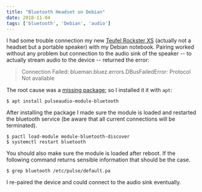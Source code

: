 ```yaml
---
title: "Bluetooth Headset on Debian"
date: 2018-11-04
tags: ['bluetooth', 'Debian', 'audio']
---
```


I had some trouble connection my new [Teufel Rockster XS](rockster) (actually
not a headset but a portable speaker) with my Debian notebook. Pairing worked
without any problem but connection to the audio sink of the speaker -- to
actually stream audio to the device -- returned the error:

> Connection Failed: blueman.bluez.errors.DBusFailedError: Protocol Not available

<!-- more -->

The root cause was a [missing package](solution-se); so I installed it it with `apt`:

```{shell}
$ apt install pulseaudio-module-bluetooth
```

After installing the package I made sure the module is loaded and restarted the
bluetooth service (be aware that all current connections will be terminated).

```{shell}
$ pactl load-module module-bluetooth-discover
$ systemctl restart bluetooth
```

You should also make sure the module is loaded after reboot. If the following
command returns sensible information that should be the case.

```{shell}
$ grep bluetooth /etc/pulse/default.pa
```

I re-paired the device and could connect to the audio sink eventually.

[rockster]: https://www.teufel.de/bluetooth/rockster-xs-p16578.html
[solution-se]: https://askubuntu.com/a/801669/441510
